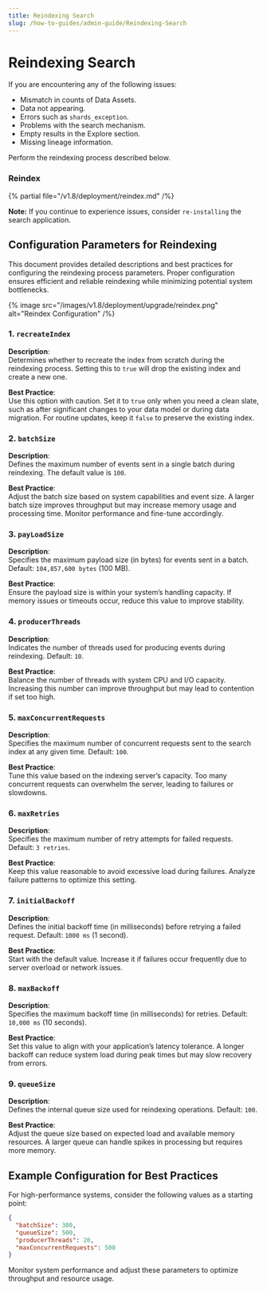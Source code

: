 ```yaml
---
title: Reindexing Search
slug: /how-to-guides/admin-guide/Reindexing-Search
---
```


# Reindexing Search

If you are encountering any of the following issues:

- Mismatch in counts of Data Assets.
- Data not appearing.
- Errors such as `shards_exception`.
- Problems with the search mechanism.
- Empty results in the Explore section.
- Missing lineage information.

Perform the reindexing process described below.

### Reindex

{% partial file="/v1.8/deployment/reindex.md" /%}

**Note:** If you continue to experience issues, consider `re-installing` the search application.

## Configuration Parameters for Reindexing

This document provides detailed descriptions and best practices for configuring the reindexing process parameters. Proper configuration ensures efficient and reliable reindexing while minimizing potential system bottlenecks.

{% image
src="/images/v1.8/deployment/upgrade/reindex.png"
alt="Reindex Configuration"
/%}

### 1. `recreateIndex`
**Description**:  
Determines whether to recreate the index from scratch during the reindexing process. Setting this to `true` will drop the existing index and create a new one.  

**Best Practice**:  
Use this option with caution. Set it to `true` only when you need a clean slate, such as after significant changes to your data model or during data migration. For routine updates, keep it `false` to preserve the existing index.

### 2. `batchSize`
**Description**:  
Defines the maximum number of events sent in a single batch during reindexing. The default value is `100`.  

**Best Practice**:  
Adjust the batch size based on system capabilities and event size. A larger batch size improves throughput but may increase memory usage and processing time. Monitor performance and fine-tune accordingly.

### 3. `payLoadSize`
**Description**:  
Specifies the maximum payload size (in bytes) for events sent in a batch. Default: `104,857,600 bytes` (100 MB).  

**Best Practice**:  
Ensure the payload size is within your system’s handling capacity. If memory issues or timeouts occur, reduce this value to improve stability.

### 4. `producerThreads`
**Description**:  
Indicates the number of threads used for producing events during reindexing. Default: `10`.  

**Best Practice**:  
Balance the number of threads with system CPU and I/O capacity. Increasing this number can improve throughput but may lead to contention if set too high.

### 5. `maxConcurrentRequests`
**Description**:  
Specifies the maximum number of concurrent requests sent to the search index at any given time. Default: `100`.  

**Best Practice**:  
Tune this value based on the indexing server’s capacity. Too many concurrent requests can overwhelm the server, leading to failures or slowdowns.

### 6. `maxRetries`
**Description**:  
Specifies the maximum number of retry attempts for failed requests. Default: `3 retries`.  

**Best Practice**:  
Keep this value reasonable to avoid excessive load during failures. Analyze failure patterns to optimize this setting.

### 7. `initialBackoff`
**Description**:  
Defines the initial backoff time (in milliseconds) before retrying a failed request. Default: `1000 ms` (1 second).  

**Best Practice**:  
Start with the default value. Increase it if failures occur frequently due to server overload or network issues.

### 8. `maxBackoff`
**Description**:  
Specifies the maximum backoff time (in milliseconds) for retries. Default: `10,000 ms` (10 seconds).  

**Best Practice**:  
Set this value to align with your application’s latency tolerance. A longer backoff can reduce system load during peak times but may slow recovery from errors.

### 9. `queueSize`
**Description**:  
Defines the internal queue size used for reindexing operations. Default: `100`.  

**Best Practice**:  
Adjust the queue size based on expected load and available memory resources. A larger queue can handle spikes in processing but requires more memory.

## Example Configuration for Best Practices

For high-performance systems, consider the following values as a starting point:

```json
{
  "batchSize": 300,
  "queueSize": 500,
  "producerThreads": 20,
  "maxConcurrentRequests": 500
}
```

Monitor system performance and adjust these parameters to optimize throughput and resource usage.
